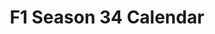 ---
layout: calendar
title: F1 Season 34 Calendar
category: f1
permalink: /f1/s34/calendar
menu_title: F1 S34 Calendar
menu_icon: /assets/site-img/f1-48x48.png
menu_hide: true
menu_order: 4
calendars:
    - { name: 'S34 PC F1 Calendar', images: ['/assets/site-img/PSGL-S34-Calendar-PC-F1.jpg', '/assets/site-img/PSGL-S34-Calendar-9-13-PC-F1.jpg'], width: 1920, height: 1080 }
    - { name: 'S34 Regular Calendar PS & PC', images: ['/assets/site-img/PSGL-S34-Calendar-Regular.jpg', '/assets/site-img/PSGL-S34-Calendar-9-13-Main-Tiers.jpg'], width: 1920, height: 1080 }
---